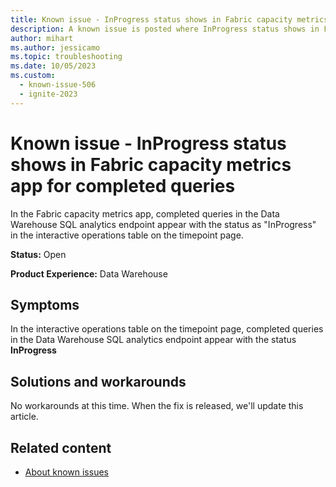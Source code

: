 ```yaml
---
title: Known issue - InProgress status shows in Fabric capacity metrics app for completed queries
description: A known issue is posted where InProgress status shows in Fabric capacity metrics app for completed queries
author: mihart
ms.author: jessicamo
ms.topic: troubleshooting
ms.date: 10/05/2023
ms.custom:
  - known-issue-506
  - ignite-2023
---
```


# Known issue - InProgress status shows in Fabric capacity metrics app for completed queries

In the Fabric capacity metrics app, completed queries in the Data Warehouse SQL analytics endpoint appear with the status as "InProgress" in the interactive operations table on the timepoint page.

**Status:** Open

**Product Experience:** Data Warehouse

## Symptoms

In the interactive operations table on the timepoint page, completed queries in the Data Warehouse SQL analytics endpoint appear with the status **InProgress**

## Solutions and workarounds

No workarounds at this time. When the fix is released, we'll update this article.

## Related content

- [About known issues](https://support.fabric.microsoft.com/known-issues)
